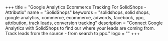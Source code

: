 +++
title = "Google Analytics Ecommerce Tracking For SolidShops - Attributio"
name = "SolidShops"
keywords = "solidshops, solid shops, google analytics, commerce, ecommerce, adwords, facebook, ppc, attribution, track leads, conversion tracking"
description = "Connect Google Analytics with SolidShops to find our where your leads are coming from. Track leads from the source - from search to ppc."
logo = ""
+++
